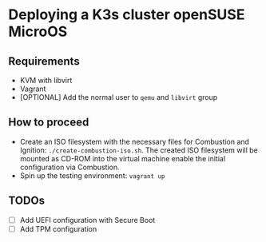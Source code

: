 # Deploying a K3s cluster openSUSE MicroOS

## Requirements

* KVM with libvirt
* Vagrant
* [OPTIONAL] Add the normal user to `qemu` and `libvirt` group

## How to proceed

* Create an ISO filesystem with the necessary files for Combustion and Ignition: `./create-combustion-iso.sh`. The created ISO filesystem will be mounted as CD-ROM into the virtual machine enable the initial configuration via Combustion.
* Spin up the testing environment: `vagrant up`

## TODOs

- [ ] Add UEFI configuration with Secure Boot
- [ ] Add TPM configuration
